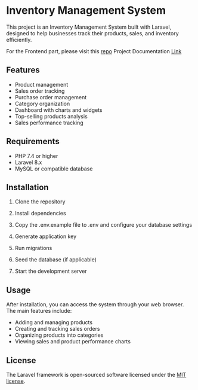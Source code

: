 # Inventory Management System

This project is an Inventory Management System built with Laravel, designed to help businesses track their products, sales, and inventory efficiently.

For the Frontend part, please visit this [repo](https://github.com/Ahmedd26/Inventive)
Project Documentation [Link](https://docs.google.com/document/d/1iNhphLBTenZPCptkg_o-hQDwpx8l4Jrz45PEgoeh2L8/edit?tab=t.0)

## Features

-   Product management
-   Sales order tracking
-   Purchase order management
-   Category organization
-   Dashboard with charts and widgets
-   Top-selling products analysis
-   Sales performance tracking

## Requirements

-   PHP 7.4 or higher
-   Laravel 8.x
-   MySQL or compatible database

## Installation

1. Clone the repository

2. Install dependencies

3. Copy the .env.example file to .env and configure your database settings

4. Generate application key

5. Run migrations

6. Seed the database (if applicable)

7. Start the development server

## Usage

After installation, you can access the system through your web browser. The main features include:

-   Adding and managing products
-   Creating and tracking sales orders
-   Organizing products into categories
-   Viewing sales and product performance charts

## License

The Laravel framework is open-sourced software licensed under the [MIT license](https://opensource.org/licenses/MIT).
